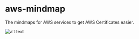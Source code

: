 # aws-mindmap
The mindmaps for AWS services to get AWS Certificates easier.

![alt text](https://raw.githubusercontent.com/gitvani/aws-mindmap/master/images/aws.png)
